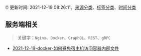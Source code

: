 :alarm_clock: 更新时间: 2021-12-19 08:26:11。[来源分类](../README.md)、[标签分类](../TAGS.md)、[时间分类](../TIMELINE.md)

## 服务端相关


> 关键字：`Nginx`、`Docker`、`GraphQL`、`REST`、`gRPC`



- [2021-12-19-docker-如何避免宿主机访问容器内部文件](https://www.v2ex.com/t/823109) 
